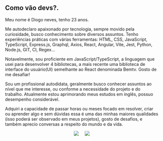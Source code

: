## Como vão devs?.

Meu nome é Diogo neves, tenho 23 anos.

Me autodeclaro apaixonado por tecnologia, sempre movido pela curiosidade,
busco conhecimento sobre diversos assuntos. Tenho experiências práticas
com várias ferramentas: HTML, CSS, JavaScript, TypeScript, Express.js,
Graphql, Axios, React, Angular, Vite, Jest, Python, Node.js, GIT, CI, Regex...


Notavelmente, sou proficiente em JavaScript/TypeScript, a linguagem que
usei para desenvolver 4 bibliotecas, a mais recente uma biblioteca de
interface do usuário(UI) semelhante ao React denominada Bemtv. Gosto de
me desafiar!


Sou um profissional autodidata, geralmente busco conhecer assuntos ao nível
que me interesse, ou conforme a necessidade do projeto e do trabalho.
Atualmente estou aprimorando meus estudos em inglês, possuo desempenho
considerável. 


Adquiri a capacidade de passar horas ou meses focado em resolver, criar ou
aprender algo e sem dúvidas essa é uma das minhas maiores qualidades
(isso poderá ser observado em meus projetos), gosto de desafios, e também
aprecio conversas a respeito do mundo e da vida.



<p align='center'>
<a href = "mailto:ndiogo778@gmail.com"><img src="https://img.shields.io/badge/Gmail-D14836?style=for-the-badge&logo=gmail&logoColor=white" target="_blank" ></a>  
&nbsp;&nbsp;&nbsp;&nbsp;<a href="https://www.linkedin.com/in/diogoneves07" target="_blank"><img src="https://img.shields.io/badge/-LinkedIn-%230077B5?style=for-the-badge&logo=linkedin&logoColor=white" target="_blank"></a>   
</p>

